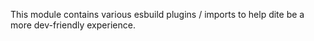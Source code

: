 This module contains various esbuild plugins / imports to help dite be a more dev-friendly experience.